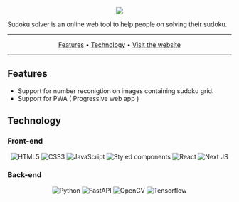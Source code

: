 <p align="center">
  <img src="https://i.imgur.com/8HLhJvg.png"/>
</p>

Sudoku solver is an online web tool to help people on solving their sudoku.

---

<p align="center">
 <a href="#features">Features</a> •
 <a href="#technology">Technology</a> •
 <a href="https://sudokusolver.vercel.app/">Visit the website</a>
</p>

---

## Features

- Support for number reconigtion on images containing sudoku grid.
- Support for PWA ( Progressive web app )

## Technology
### Front-end

<p align="center">
  <img alt="HTML5" src="https://img.shields.io/badge/html5-%23E34F26.svg?style=for-the-badge&logo=html5&logoColor=white"/>
  <img alt="CSS3" src="https://img.shields.io/badge/css3-%231572B6.svg?style=for-the-badge&logo=css3&logoColor=white"/>
  <img alt="JavaScript" src="https://img.shields.io/badge/javascript-%23323330.svg?style=for-the-badge&logo=javascript&logoColor=%23F7DF1E"/>
  <img alt="Styled components" src="https://img.shields.io/badge/styled--components-DB7093?style=for-the-badge&logo=styled-components&logoColor=white"/>
  <img alt="React" src="https://img.shields.io/badge/react-%2320232a.svg?style=for-the-badge&logo=react&logoColor=%2361DAFB"/>
  <img alt="Next JS" src="https://img.shields.io/badge/next.js-000000?style=for-the-badge&logo=nextdotjs&logoColor=white">
</p>

### Back-end

<p align="center">
  <img alt="Python" src="https://img.shields.io/badge/Python-3776AB?style=for-the-badge&logo=python&logoColor=white">
  <img alt="FastAPI" src="https://img.shields.io/badge/fastapi-109989?style=for-the-badge&logo=FASTAPI&logoColor=white">
  <img alt="OpenCV" src="https://img.shields.io/badge/OpenCV-27338e?style=for-the-badge&logo=OpenCV&logoColor=white">
  <img alt="Tensorflow" src="https://img.shields.io/badge/TensorFlow-FF6F00?style=for-the-badge&logo=tensorflow&logoColor=white">
</p>
